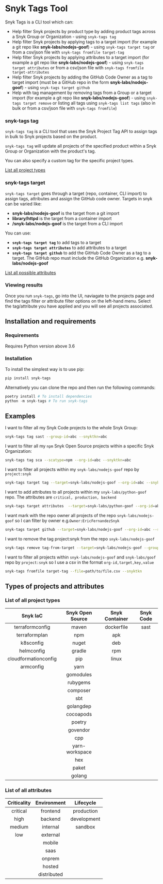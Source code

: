 # Snyk Tags Tool

Snyk Tags is a CLI tool which can:

- Help filter Snyk projects by product type by adding product tags across a Snyk Group or Organization - using ```snyk-tags tag```
- Help filter Snyk projects by applying tags to a target import (for example a git repo like **snyk-labs/nodejs-goof**) - using ```snyk-tags target tag``` or from a csv/json file with ```snyk-tags fromfile target-tag```
- Help filter Snyk projects by applying attributes to a target import (for example a git repo like **snyk-labs/nodejs-goof**) - using ```snyk-tags target attributes``` or from a csv/json file with ```snyk-tags fromfile target-attributes```
- Help filter Snyk projects by adding the GitHub Code Owner as a tag to target import (must be a GitHub repo in the form **snyk-labs/nodejs-goof**) - using ```snyk-tags target github```
- Help with tag management by removing tags from a Group or a target import (for example a git repo like **snyk-labs/nodejs-goof**) - using ```snyk-tags target remove``` or listing all tags using ```snyk-tags list tags``` (also in bulk or from a csv/json file with ```snyk-tags fromfile```)

### snyk-tags tag

```snyk-tags tag``` is a CLI tool that uses the Snyk Project Tag API to assign tags in bulk to Snyk projects based on the product.

```snyk-tags tag``` will update all projects of the specified product within a Snyk Group or Organization with the product's tag.

You can also specify a custom tag for the specific project types.

[List all project types](#list-of-all-project-types)

### snyk-tags target

```snyk-tags target``` goes through a target (repo, container, CLI import) to assign tags, attributes and assign the GitHub code owner. Targets in snyk can be varied like:

- **snyk-labs/nodejs-goof** is the target from a git import
- **library/httpd** is the target from a container import
- **/snyk-labs/nodejs-goof** is the target from a CLI import

You can use:

- **```snyk-tags target tag```** to add tags to a target
- **```snyk-tags target attributes```** to add attributes to a target
- **```snyk-tags target github```** to add the GitHub Code Owner as a tag to a target. The GitHub repo must include the GitHub Organization e.g. **snyk-labs/nodejs-goof**

[List all possible attributes](#list-of-all-attributes)

### Viewing results

Once you run ```snyk-tags```, go into the UI, naviagate to the projects page and find the tags filter or attribute filter options on the left-hand menu. Select the tag/attribute you have applied and you will see all projects associated.

## Installation and requirements

### Requirements

Requires Python version above 3.6

### Installation

To install the simplest way is to use pip:

```bash
pip install snyk-tags
```

Alternatively you can clone the repo and then run the following commands:

```python
poetry install # To install dependencies
python -m snyk-tags # To run snyk-tags
```

## Examples

I want to filter all my Snyk Code projects to the whole Snyk Group:

``` bash
snyk-tags tag sast --group-id=abc --snyktkn=abc
```

I want to filter all my ```npm``` Snyk Open Source projects within a specific Snyk Organization:

``` bash
snyk-tags tag sca --scatype=npm --org-id=abc --snyktkn=abc
```

I want to filter all projects within my ```snyk-labs/nodejs-goof``` repo by ```project:snyk```

``` bash
snyk-tags target tag --target=snyk-labs/nodejs-goof --org-id=abc --snyktkn=abc --tagkey=project --tagvalue=snyk
```

I want to add attributes to all projects within my ```snyk-labs/python-goof``` repo. The attributes are ```critical, production, backend```

``` bash
snyk-tags target attributes  --target=snyk-labs/python-goof --org-id=abc --snytkn=abc --criticality=critical --environment=backend --lifecycle=production
```

I want mark with the repo owner all projects of the repo ```snyk-labs/nodejs-goof``` so I can filter by owner e.g.```Owner:EricFernandezSnyk```

``` bash
snyk-tags target github --target=snyk-labs/nodejs-goof --org-id=abc --snyktkn=abc --githubtkn=abc
```

I want to remove the tag project:snyk from the repo ```snyk-labs/nodejs-goof```

``` bash
snyk-tags remove tag-from-target --target=snyk-labs/nodejs-goof --group-id=abc --snyktkn=abc --tagkey=project --tagkey=snyk
```

I want to filter all projects within ```snyk-labs/nodejs-goof``` and ```snyk-labs/goof``` repo by ```project:snyk``` so I use a csv in the format ```org-id,target,key,value```

``` bash
snyk-tags fromfile target-tag --file=path/to/file.csv --snyktkn
```

## Types of projects and attributes

### List of all project types

|       Snyk IaC       | Snyk Open Source | Snyk Container | Snyk Code |
|:--------------------:|:----------------:|:--------------:|:---------:|
|    terraformconfig   |       maven      |   dockerfile   |    sast   |
|     terraformplan    |        npm       |       apk      |           |
|       k8sconfig      |       nuget      |       deb      |           |
|      helmconfig      |      gradle      |       rpm      |           |
| cloudformationconfig |        pip       |      linux     |           |
|       armconfig      |       yarn       |                |           |
|                      |     gomodules    |                |           |
|                      |     rubygems     |                |           |
|                      |     composer     |                |           |
|                      |        sbt       |                |           |
|                      |     golangdep    |                |           |
|                      |     cocoapods    |                |           |
|                      |      poetry      |                |           |
|                      |     govendor     |                |           |
|                      |        cpp       |                |           |
|                      |  yarn-workspace  |                |           |
|                      |        hex       |                |           |
|                      |       paket      |                |           |
|                      |      golang      |                |           |

### List of all attributes

| Criticality          | Environment | Lifecycle       |
|:--------------------:|:-----------:|:---------------:|
|       critical       |   frontend  |    production   |
|         high         |   backend   |   development   |
|        medium        |   internal  |     sandbox     |
|          low         |   external  |                 |
|                      |    mobile   |                 |
|                      |     saas    |                 |
|                      |    onprem   |                 |
|                      |    hosted   |                 |
|                      | distributed |                 |
